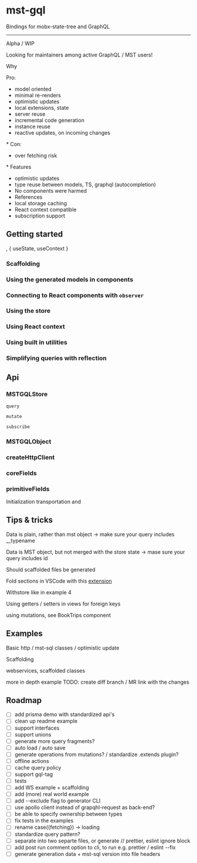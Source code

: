 # mst-gql

Bindings for mobx-state-tree and GraphQL

---

Alpha / WIP

Looking for maintainers among active GraphQL / MST users!

Why

Pro:

- model oriented
- minimal re-renders
- optimistic updates
- local extensions, state
- server reuse
- incremental code generation
- instance reuse
- reactive updates, on incoming changes

\* Con:

- over fetching risk

\* Features

- optimistic updates
- type reuse between models, TS, graphql (autocompletion)
- No components were harmed
- References
- local storage caching
- React context compatible
- subscription support

## Getting started

, { useState, useContext }

### Scaffolding

### Using the generated models in components

### Connecting to React components with `observer`

### Using the store

### Using React context

### Using built in utilities

### Simplifying queries with reflection

## Api

### MSTGQLStore

`query`

`mutate`

`subscribe`

### MSTGQLObject

### createHttpClient

### coreFields

### primitiveFields

Initialization transportation and

## Tips & tricks

Data is plain, rather than mst object -> make sure your query includes \_\_typename

Data is MST object, but not merged with the store state -> mase sure your query includes id

Should scaffolded files be generated

Fold sections in VSCode with this [extension](https://marketplace.visualstudio.com/items?itemName=maptz.regionfolder)

Withstore like in example 4

Using getters / setters in views for foreign keys

using mutations, see BookTrips component

## Examples

Basic http / mst-sql classes / optimistic update

Scaffolding

webservices, scaffolded classes

more in depth example TODO: create diff branch / MR link with the changes

## Roadmap

- [ ] add prisma demo with standardized api's
- [ ] clean up readme example
- [ ] support interfaces
- [ ] support unions
- [ ] generate more query fragments?
- [ ] auto load / auto save
- [ ] generate operations from mutations? / standardize .extends plugin?
- [ ] offline actions
- [ ] cache query policy
- [ ] support gql-tag
- [ ] tests
- [ ] add WS example + scaffolding
- [ ] add (more) real world example
- [ ] add --exclude flag to generator CLI
- [ ] use apollo client instead of grapqhl-request as back-end?
- [ ] be able to specify ownership between types
- [ ] fix tests in the examples
- [ ] rename case({fetching}) -> loading
- [ ] standardize query pattern?
- [ ] separate into two separte files, or generate // prettier, eslint ignore block
- [ ] add post run comment option to cli, to run e.g. prettier / eslint --fix
- [ ] generate generation data + mst-sql version into file headers
